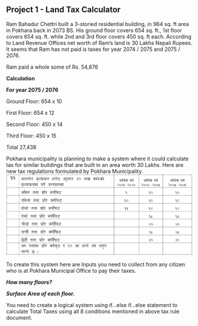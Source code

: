 ## Project 1 - Land Tax Calculator

Ram Bahadur Chettri built a 3-storied residential building, in 964 sq. ft area in Pokhara back in 2073 BS. His ground floor covers 654 sq. ft., 1st floor covers 654 sq. ft. while 2nd and 3rd floor covers 450 sq. ft each. According to Land Revenue Offices net worth of Ram’s land is 30 Lakhs Nepali Rupees. It seems that Ram has not paid is taxes for year 2074 / 2075 and 2075 / 2076.

Ram paid a whole some of Rs. 54,876

**Calculation**

**For year 2075 / 2076**

Ground Floor: 654 x 10

First Floor: 654 x 12

Second Floor: 450 x 14

Third Floor: 450 x 15

Total 27,438

Pokhara municipality is planning to make a system where it could calculate tax for similar buildings that are built in an area worth 30 Lakhs. Here are new tax regulations formulated by Pokhara Municipality.
![Tax Rules](https://raw.githubusercontent.com/luzan/C-Classroom-2018/master/Project/Land%20Tax/images/12.png)

To create this system here are Inputs you need to collect from any citizen who is at Pokhara Municipal Office to pay their taxes.

**_How many floors?_**

**_Surface Area of each floor._**

You need to create a logical system using if…else if…else statement to calculate Total Taxes using all 8 conditions mentioned in above tax rule document.
